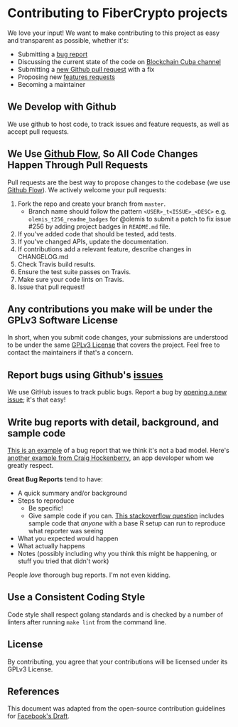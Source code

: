 # Contributing to FiberCrypto projects

We love your input! We want to make contributing to this project as easy and transparent as possible, whether it's:

- Submitting a [bug report](https://github.com/fibercrypto/fibercryptowallet/issues/new?labels=bug&template=bug_report.md)
- Discussing the current state of the code on [Blockchain Cuba channel](https://t.me/BlockchainCuba)
- Submitting a [new Github pull request](https://github.com/fibercrypto/fibercryptowallet/pull/new) with a fix
- Proposing new [features requests](https://github.com/fibercrypto/fibercryptowallet/issues/new?labels=feature&template=feature_request.md)
- Becoming a maintainer

## We Develop with Github

We use github to host code, to track issues and feature requests, as well as accept pull requests.

## We Use [Github Flow](https://guides.github.com/introduction/flow/index.html), So All Code Changes Happen Through Pull Requests

Pull requests are the best way to propose changes to the codebase (we use [Github Flow](https://guides.github.com/introduction/flow/index.html)). We actively welcome your pull requests:

1. Fork the repo and create your branch from `master`.
   - Branch name should follow the pattern `<USER>_t<ISSUE>_<DESC>` e.g. `olemis_t256_readme_badges` for @olemis to submit a patch to fix issue #256 by adding project badges in `README.md` file.
2. If you've added code that should be tested, add tests.
3. If you've changed APIs, update the documentation.
4. If contributions add a relevant feature, describe changes in CHANGELOG.md
5. Check Travis build results.
6. Ensure the test suite passes on Travis.
7. Make sure your code lints on Travis.
8. Issue that pull request!

## Any contributions you make will be under the GPLv3 Software License

In short, when you submit code changes, your submissions are understood to be under the same [GPLv3 License](https://choosealicense.com/licenses/gpl-3.0/) that covers the project. Feel free to contact the maintainers if that's a concern.

## Report bugs using Github's [issues](https://github.com/fibercrypto/fibercryptowallet/issues)

We use GitHub issues to track public bugs. Report a bug by [opening a new issue](https://github.com/fibercrypto/fibercryptowallet/issues/new/choose); it's that easy!

## Write bug reports with detail, background, and sample code

[This is an example](http://stackoverflow.com/q/12488905/180626) of a bug report that we think it's not a bad model. Here's [another example from Craig Hockenberry](http://www.openradar.me/11905408), an app developer whom we greatly respect.

**Great Bug Reports** tend to have:

- A quick summary and/or background
- Steps to reproduce
  - Be specific!
  - Give sample code if you can. [This stackoverflow question](http://stackoverflow.com/q/12488905/180626) includes sample code that _anyone_ with a base R setup can run to reproduce what reporter was seeing
- What you expected would happen
- What actually happens
- Notes (possibly including why you think this might be happening, or stuff you tried that didn't work)

People _love_ thorough bug reports. I'm not even kidding.

## Use a Consistent Coding Style

Code style shall respect golang standards and is checked by a number of linters after running `make lint` from the command line.

## License

By contributing, you agree that your contributions will be licensed under its GPLv3 License.

## References

This document was adapted from the open-source contribution guidelines for [Facebook's Draft](https://github.com/facebook/draft-js/blob/a9316a723f9e918afde44dea68b5f9f39b7d9b00/CONTRIBUTING.md).
